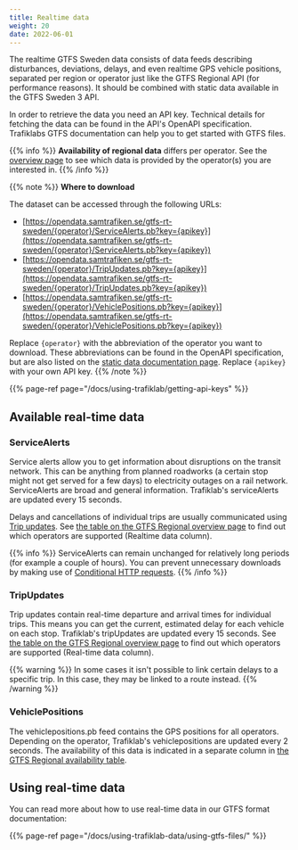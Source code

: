 ```yaml
---
title: Realtime data
weight: 20
date: 2022-06-01
---
```


The realtime GTFS Sweden data consists of data feeds describing disturbances, deviations, delays, and even realtime 
GPS vehicle positions, separated per region or operator just like the GTFS Regional API (for performance reasons). 
It should be combined with static data available in the GTFS Sweden 3 API.

In order to retrieve the data you need an API key. Technical details for fetching the data can be found in the
API's OpenAPI specification. Trafiklabs GTFS documentation can help you to get started with GTFS files.

{{% info %}}
**Availability of regional data** differs per operator. See the [overview page](_index.md) to see which data is provided
by the operator(s) you are interested in.
{{% /info %}}

{{% note %}}
**Where to download**

The dataset can be accessed through the following URLs:
- [https://opendata.samtrafiken.se/gtfs-rt-sweden/{operator}/ServiceAlerts.pb?key={apikey}](https://opendata.samtrafiken.se/gtfs-rt-sweden/{operator}/ServiceAlerts.pb?key={apikey})
- [https://opendata.samtrafiken.se/gtfs-rt-sweden/{operator}/TripUpdates.pb?key={apikey}](https://opendata.samtrafiken.se/gtfs-rt-sweden/{operator}/TripUpdates.pb?key={apikey})
- [https://opendata.samtrafiken.se/gtfs-rt-sweden/{operator}/VehiclePositions.pb?key={apikey}](https://opendata.samtrafiken.se/gtfs-rt-sweden/{operator}/VehiclePositions.pb?key={apikey})

Replace `{operator}` with the abbreviation of the operator you want to download. These abbreviations can be found in the
OpenAPI specification, but are also listed on the [static data documentation page](static.md). Replace `{apikey}` with your own API key.
{{% /note %}}

{{% page-ref page="/docs/using-trafiklab/getting-api-keys" %}}

## Available real-time data

### ServiceAlerts

Service alerts allow you to get information about disruptions on the transit network. This can be anything from planned
roadworks (a certain stop might not get served for a few days) to electricity outages on a rail network. ServiceAlerts
are broad and general information. Trafiklab's serviceAlerts are updated every 15 seconds.

Delays and cancellations of individual trips are usually communicated
using [Trip updates](#tripupdates).
See [the table on the GTFS Regional overview page](./_index.md#which-operators-are-covered-by-this-dataset) to find out which
operators are supported (Realtime data column).

{{% info %}} ServiceAlerts can remain unchanged for relatively long periods (for example a couple of
hours). You can prevent unnecessary downloads by making use
of [Conditional HTTP requests](/docs/using-trafiklab-data/best-practices/conditional-get-requests.md). 
{{% /info %}}

### TripUpdates

Trip updates contain real-time departure and arrival times for individual trips. This means you can get the current,
estimated delay for each vehicle on each stop. Trafiklab's tripUpdates are updated every 15 seconds.
See [the table on the GTFS Regional overview page](./_index.md#which-operators-are-covered-by-this-dataset) to find out which
operators are supported (Real-time data column). 

{{% warning %}} In some cases it isn't possible to link certain delays to a specific trip. In this case, they
may be linked to a route instead. {{% /warning %}}

### VehiclePositions

The vehiclepositions.pb feed contains the GPS positions for all operators. Depending on the operator, Trafiklab's 
vehiclepositions are updated every 2 seconds. The availability of this data is indicated in a separate column
in [the GTFS Regional availability table](./_index.md#which-operators-are-covered-by-this-dataset).

## Using real-time data

You can read more about how to use real-time data in our GTFS format documentation:

{{% page-ref page="/docs/using-trafiklab-data/using-gtfs-files/" %}}
